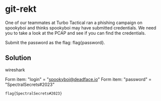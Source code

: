 # git-rekt

One of our teammates at Turbo Tactical ran a phishing campaign on spookyboi and thinks spookyboi may have submitted credentials. 
We need you to take a look at the PCAP and see if you can find the credentials.

Submit the password as the flag: flag{password}.

## Solution

wireshark

Form item: "login" = "spookyboi@deadface.io"
Form item: "password" = "SpectralSecrets#2023"

`flag{SpectralSecrets#2023}`
